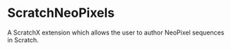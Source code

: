 # ScratchNeoPixels
A ScratchX extension which allows the user to author NeoPixel sequences in Scratch.
